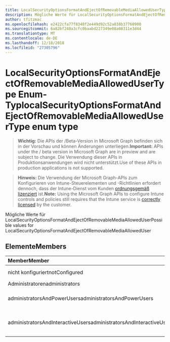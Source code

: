 ```yaml
---
title: LocalSecurityOptionsFormatAndEjectOfRemovableMediaAllowedUserType Enum-Typ
description: Mögliche Werte für LocalSecurityOptionsFormatAndEjectOfRemovableMediaAllowedUser
author: tfitzmac
ms.openlocfilehash: e2422cfa77f8348f2e449d92c52a838b37760900
ms.sourcegitcommit: 6a82bf240a3cfc0baabd227349e08a08311e3d44
ms.translationtype: MT
ms.contentlocale: de-DE
ms.lasthandoff: 12/18/2018
ms.locfileid: "27305796"
---
```

# <a name="localsecurityoptionsformatandejectofremovablemediaallowedusertype-enum-type"></a><span data-ttu-id="6bbc6-103">LocalSecurityOptionsFormatAndEjectOfRemovableMediaAllowedUserType Enum-Typ</span><span class="sxs-lookup"><span data-stu-id="6bbc6-103">localSecurityOptionsFormatAndEjectOfRemovableMediaAllowedUserType enum type</span></span>

> <span data-ttu-id="6bbc6-104">**Wichtig:** Die APIs der /Beta-Version in Microsoft Graph befinden sich in der Vorschau und können Änderungen unterliegen.</span><span class="sxs-lookup"><span data-stu-id="6bbc6-104">**Important:** APIs under the / beta version in Microsoft Graph are in preview and are subject to change.</span></span> <span data-ttu-id="6bbc6-105">Die Verwendung dieser APIs in Produktionsanwendungen wird nicht unterstützt.</span><span class="sxs-lookup"><span data-stu-id="6bbc6-105">Use of these APIs in production applications is not supported.</span></span>

> <span data-ttu-id="6bbc6-106">**Hinweis:** Die Verwendung der Microsoft Graph-APIs zum Konfigurieren von Intune-Steuerelementen und -Richtlinien erfordert dennoch, dass der Intune-Dienst vom Kunden [ordnungsgemäß lizenziert](https://go.microsoft.com/fwlink/?linkid=839381) ist.</span><span class="sxs-lookup"><span data-stu-id="6bbc6-106">**Note:** Using the Microsoft Graph APIs to configure Intune controls and policies still requires that the Intune service is [correctly licensed](https://go.microsoft.com/fwlink/?linkid=839381) by the customer.</span></span>

<span data-ttu-id="6bbc6-107">Mögliche Werte für LocalSecurityOptionsFormatAndEjectOfRemovableMediaAllowedUser</span><span class="sxs-lookup"><span data-stu-id="6bbc6-107">Possible values for LocalSecurityOptionsFormatAndEjectOfRemovableMediaAllowedUser</span></span>
## <a name="members"></a><span data-ttu-id="6bbc6-108">Elemente</span><span class="sxs-lookup"><span data-stu-id="6bbc6-108">Members</span></span>
|<span data-ttu-id="6bbc6-109">Member</span><span class="sxs-lookup"><span data-stu-id="6bbc6-109">Member</span></span>|<span data-ttu-id="6bbc6-110">Wert</span><span class="sxs-lookup"><span data-stu-id="6bbc6-110">Value</span></span>|<span data-ttu-id="6bbc6-111">Beschreibung</span><span class="sxs-lookup"><span data-stu-id="6bbc6-111">Description</span></span>|
|:---|:---|:---|
|<span data-ttu-id="6bbc6-112">nicht konfiguriert</span><span class="sxs-lookup"><span data-stu-id="6bbc6-112">notConfigured</span></span>|<span data-ttu-id="6bbc6-113">0</span><span class="sxs-lookup"><span data-stu-id="6bbc6-113">0</span></span>|<span data-ttu-id="6bbc6-114">Nicht konfiguriert</span><span class="sxs-lookup"><span data-stu-id="6bbc6-114">Not Configured</span></span>|
|<span data-ttu-id="6bbc6-115">Administratoren</span><span class="sxs-lookup"><span data-stu-id="6bbc6-115">administrators</span></span>|<span data-ttu-id="6bbc6-116">1</span><span class="sxs-lookup"><span data-stu-id="6bbc6-116">1</span></span>|<span data-ttu-id="6bbc6-117">Administratoren</span><span class="sxs-lookup"><span data-stu-id="6bbc6-117">Administrators</span></span>|
|<span data-ttu-id="6bbc6-118">administratorsAndPowerUsers</span><span class="sxs-lookup"><span data-stu-id="6bbc6-118">administratorsAndPowerUsers</span></span>|<span data-ttu-id="6bbc6-119">2</span><span class="sxs-lookup"><span data-stu-id="6bbc6-119">2</span></span>|<span data-ttu-id="6bbc6-120">Administratoren und Hauptbenutzer</span><span class="sxs-lookup"><span data-stu-id="6bbc6-120">Administrators and Power Users</span></span>|
|<span data-ttu-id="6bbc6-121">administratorsAndInteractiveUsers</span><span class="sxs-lookup"><span data-stu-id="6bbc6-121">administratorsAndInteractiveUsers</span></span>|<span data-ttu-id="6bbc6-122">3</span><span class="sxs-lookup"><span data-stu-id="6bbc6-122">3</span></span>|<span data-ttu-id="6bbc6-123">Administratoren und interaktive Benutzer</span><span class="sxs-lookup"><span data-stu-id="6bbc6-123">Administrators and Interactive Users</span></span> |





